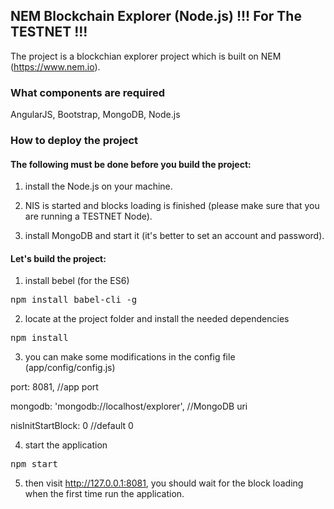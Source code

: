 ## NEM Blockchain Explorer (Node.js) !!! For The TESTNET !!! ##

The project is a blockchian explorer project which is built on NEM (https://www.nem.io). 

### What components are required ###

AngularJS, Bootstrap, MongoDB, Node.js

### How to deploy the project ###

#### The following must be done before you build the project: ####

1) install the Node.js on your machine.

2) NIS is started and blocks loading is finished (please make sure that you are running a TESTNET Node).

3) install MongoDB and start it (it's better to set an account and password).

#### Let's build the project: ####

1) install bebel (for the ES6)

<pre>npm install babel-cli -g</pre>

2) locate at the project folder and install the needed dependencies

<pre>npm install</pre>

3) you can make some modifications in the config file (app/config/config.js)

port: 8081, //app port

mongodb: 'mongodb://localhost/explorer', //MongoDB uri

nisInitStartBlock: 0 //default 0

4) start the application

<pre>npm start</pre>

5) then visit http://127.0.0.1:8081, you should wait for the block loading when the first time run the application. 

